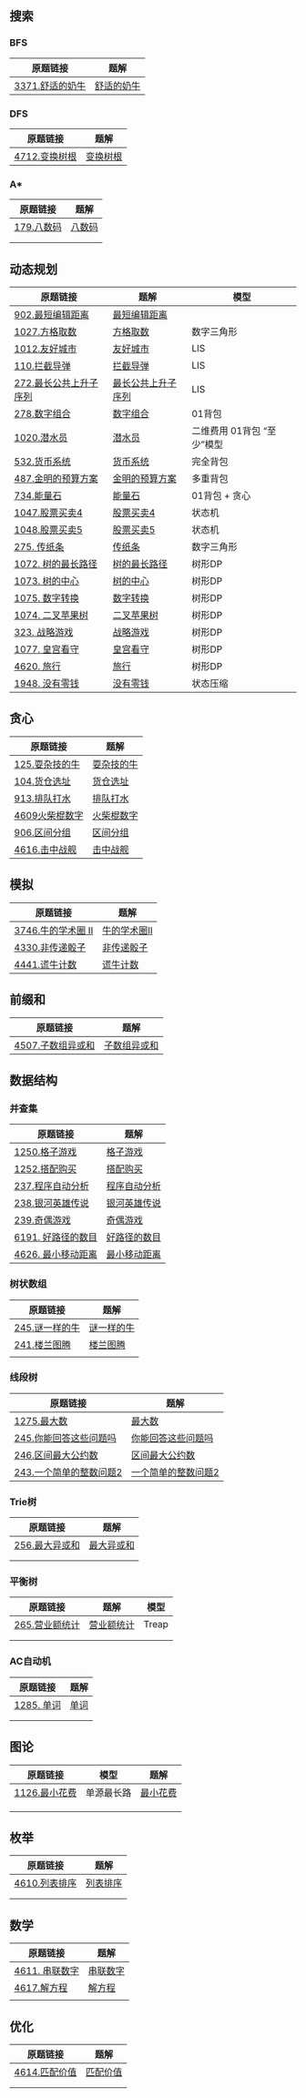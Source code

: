 ## 搜索

### BFS

| 原题链接                                                     | 题解                                                         |
| ------------------------------------------------------------ | ------------------------------------------------------------ |
| [3371.舒适的奶牛](https://www.acwing.com/problem/content/3374/) | [舒适的奶牛](https://github.com/liver0377/algorithm/blob/main/acwing/3371.%E8%88%92%E9%80%82%E7%9A%84%E5%A5%B6%E7%89%9B.md) |



### DFS

| 原题链接                                                     | 题解                                                         |
| ------------------------------------------------------------ | ------------------------------------------------------------ |
| [4712.变换树根](https://www.acwing.com/problem/content/4715/) | [变换树根](https://github.com/liver0377/algorithm/blob/main/acwing/4712.%20%E5%8F%98%E6%8D%A2%E6%A0%91%E6%A0%B9.md) |



### A*

| 原题链接                                                  | 题解                                                         |
| --------------------------------------------------------- | ------------------------------------------------------------ |
| [179.八数码](https://www.acwing.com/problem/content/181/) | [八数码](https://github.com/liver0377/algorithm/blob/main/acwing/179.%20%E5%85%AB%E6%95%B0%E7%A0%81.md) |
|                                                           |                                                              |
|                                                           |                                                              |



## 动态规划

| 原题链接                                                     | 题解                                                         | 模型                       |
| ------------------------------------------------------------ | ------------------------------------------------------------ | -------------------------- |
| [902.最短编辑距离](https://www.acwing.com/problem/content/904/) | [最短编辑距离](https://github.com/liver0377/algorithm/blob/main/acwing/902.%E6%9C%80%E7%9F%AD%E7%BC%96%E8%BE%91%E8%B7%9D%E7%A6%BB.md) |                            |
| [1027.方格取数](https://www.acwing.com/problem/content/1029/) | [方格取数](https://github.com/liver0377/algorithm/blob/main/acwing/1027.%E6%96%B9%E6%A0%BC%E5%8F%96%E6%95%B0.md) | 数字三角形                 |
| [1012.友好城市](https://www.acwing.com/problem/content/1014/) | [友好城市](https://github.com/liver0377/algorithm/blob/main/acwing/1012.%E5%8F%8B%E5%A5%BD%E5%9F%8E%E5%B8%82.md) | LIS                        |
| [110.拦截导弹](https://www.acwing.com/problem/content/1012/) | [拦截导弹](https://github.com/liver0377/algorithm/blob/main/acwing/110.%E6%8B%A6%E6%88%AA%E5%AF%BC%E5%BC%B9.md) | LIS                        |
| [272.最长公共上升子序列](https://www.acwing.com/problem/content/274/) | [最长公共上升子序列](https://github.com/liver0377/algorithm/blob/main/acwing/272.%E6%9C%80%E9%95%BF%E5%85%AC%E5%85%B1%E4%B8%8A%E5%8D%87%E5%AD%90%E5%BA%8F%E5%88%97.md) | LIS                        |
| [278.数字组合](https://www.acwing.com/problem/content/280/)  | [数字组合](https://github.com/liver0377/algorithm/blob/main/acwing/278.%E6%95%B0%E5%AD%97%E7%BB%84%E5%90%88.md) | 01背包                     |
| [1020.潜水员](https://www.acwing.com/problem/content/1022/)  | [潜水员](https://github.com/liver0377/algorithm/blob/main/acwing/1020.%E6%BD%9C%E6%B0%B4%E5%91%98.md) | 二维费用 01背包 “至少”模型 |
| [532.货币系统](https://www.acwing.com/problem/content/534/)  | [货币系统](https://github.com/liver0377/algorithm/blob/main/acwing/532.%E8%B4%A7%E5%B8%81%E7%B3%BB%E7%BB%9F.md) | 完全背包                   |
| [487.金明的预算方案](https://www.acwing.com/problem/content/489/) | [金明的预算方案](https://github.com/liver0377/algorithm/blob/main/acwing/487.%E9%87%91%E6%98%8E%E7%9A%84%E9%A2%84%E7%AE%97%E6%96%B9%E6%A1%88.md) | 多重背包                   |
| [734.能量石](https://www.acwing.com/problem/content/736/)    | [能量石](https://github.com/liver0377/algorithm/blob/main/acwing/734.%E8%83%BD%E9%87%8F%E7%9F%B3.md) | 01背包 + 贪心              |
| [1047.股票买卖4](https://www.acwing.com/problem/content/description/1059/) | [股票买卖4](https://github.com/liver0377/algorithm/blob/main/acwing/1057.%E8%82%A1%E7%A5%A8%E4%B9%B0%E5%8D%96.md) | 状态机                     |
| [1048.股票买卖5](https://www.acwing.com/problem/content/1060/) | [股票买卖5](https://github.com/liver0377/algorithm/blob/main/acwing/1058.%E8%82%A1%E7%A5%A8%E4%B9%B0%E5%8D%965.md) | 状态机                     |
| [275. 传纸条](https://www.acwing.com/problem/content/description/277/) | [传纸条](https://github.com/liver0377/algorithm/blob/main/acwing/275.%20%E4%BC%A0%E7%BA%B8%E6%9D%A1.md) | 数字三角形                 |
| [1072. 树的最长路径](https://www.acwing.com/problem/content/1074/) | [树的最长路径](https://github.com/liver0377/algorithm/blob/main/acwing/1072.%20%E6%A0%91%E7%9A%84%E6%9C%80%E9%95%BF%E8%B7%AF%E5%BE%84.md) | 树形DP                     |
| [1073. 树的中心](https://www.acwing.com/problem/content/1075/) | [树的中心](https://github.com/liver0377/algorithm/blob/main/acwing/1073.%20%E6%A0%91%E7%9A%84%E4%B8%AD%E5%BF%83.md) | 树形DP                     |
| [1075. 数字转换](https://www.acwing.com/problem/content/1077/) | [数字转换](https://github.com/liver0377/algorithm/blob/main/acwing/1072.%20%E6%95%B0%E5%AD%97%E8%BD%AC%E6%8D%A2.md) | 树形DP                     |
| [1074. 二叉苹果树](https://www.acwing.com/problem/content/1076/) | [二叉苹果树](https://github.com/liver0377/algorithm/blob/main/acwing/1074.%20%E4%BA%8C%E5%8F%89%E8%8B%B9%E6%9E%9C%E6%A0%91.md) | 树形DP                     |
| [323. 战略游戏](https://www.acwing.com/problem/content/325/) | [战略游戏](https://github.com/liver0377/algorithm/blob/main/acwing/323.%20%E6%88%98%E7%95%A5%E6%B8%B8%E6%88%8F.md) | 树形DP                     |
| [1077. 皇宫看守](https://www.acwing.com/problem/content/1079/) | [皇宫看守](https://github.com/liver0377/algorithm/blob/main/acwing/1077.%20%E7%9A%87%E5%AE%AB%E7%9C%8B%E5%AE%88.md) | 树形DP                     |
| [4620. 旅行](https://www.acwing.com/problem/content/description/4623/) | [旅行](https://github.com/liver0377/algorithm/blob/main/acwing/4620.%20%E6%97%85%E8%A1%8C.md) | 树形DP                     |
| [1948. 没有零钱](https://www.acwing.com/problem/content/description/1950/) | [没有零钱](https://github.com/liver0377/algorithm/blob/main/acwing/1948.%20%E6%B2%A1%E6%9C%89%E9%9B%B6%E9%92%B1.md) | 状态压缩                   |



## 贪心

| 原题链接                                                     | 题解                                                         |
| ------------------------------------------------------------ | ------------------------------------------------------------ |
| [125.耍杂技的牛](https://www.acwing.com/problem/content/127/) | [耍杂技的牛](https://github.com/liver0377/algorithm/blob/main/acwing/125.%E8%80%8D%E6%9D%82%E6%8A%80%E7%9A%84%E7%89%9B.md) |
| [104.货仓选址](https://www.acwing.com/problem/content/106/)  | [货仓选址](https://github.com/liver0377/algorithm/blob/main/acwing/104.%E8%B4%A7%E4%BB%93%E9%80%89%E5%9D%80.md) |
| [913.排队打水](https://www.acwing.com/problem/content/915/)  | [排队打水](https://github.com/liver0377/algorithm/blob/main/acwing/913.%E6%8E%92%E9%98%9F%E6%89%93%E6%B0%B4%5B%E8%B4%AA%E5%BF%83%5D.md) |
| [4609火柴棍数字](https://www.acwing.com/problem/content/4612/) | [火柴棍数字](https://github.com/liver0377/algorithm/blob/main/acwing/4609.%E7%81%AB%E6%9F%B4%E6%A3%8D%E6%95%B0%E5%AD%97.md) |
| [906.区间分组](https://www.acwing.com/problem/content/908/)  | [区间分组](https://github.com/liver0377/algorithm/blob/main/acwing/906.%20%E5%8C%BA%E9%97%B4%E5%88%86%E7%BB%84.md) |
| [4616.击中战舰](https://www.acwing.com/problem/content/4619/) | [击中战舰](https://github.com/liver0377/algorithm/blob/main/acwing/4616.%E5%87%BB%E4%B8%AD%E6%88%98%E8%88%B0.md) |





## 模拟

| 原题链接                                                     | 题解                                                         |
| ------------------------------------------------------------ | ------------------------------------------------------------ |
| [3746.牛的学术圈 II](https://www.acwing.com/problem/content/3749/) | [牛的学术圈II](https://github.com/liver0377/algorithm/blob/main/acwing/3746.%E7%89%9B%E7%9A%84%E5%AD%A6%E6%9C%AF%E5%9C%88II.md) |
| [4330.非传递骰子](https://www.acwing.com/activity/content/problem/content/6923/) | [非传递骰子](https://github.com/liver0377/algorithm/blob/main/acwing/4330.%E9%9D%9E%E4%BC%A0%E9%80%92%E9%AA%B0%E5%AD%90.md) |
| [4441.谎牛计数](https://www.acwing.com/problem/content/4444/) | [谎牛计数](https://github.com/liver0377/algorithm/blob/main/acwing/4441.%E8%B0%8E%E7%89%9B%E8%AE%A1%E6%95%B0%E9%97%AE%E9%A2%98.md) |





## 前缀和

| 原题链接                                                     | 题解                                                         |
| ------------------------------------------------------------ | ------------------------------------------------------------ |
| [4507.子数组异或和](https://www.acwing.com/problem/content/4510/) | [子数组异或和](https://github.com/liver0377/algorithm/blob/main/acwing/4507.%E5%AD%90%E6%95%B0%E7%BB%84%E5%BC%82%E6%88%96%E5%92%8C.md) |



## 数据结构

### 并查集

| 原题链接                                                     | 题解                                                         |
| ------------------------------------------------------------ | ------------------------------------------------------------ |
| [1250.格子游戏](https://www.acwing.com/problem/content/1252/) | [格子游戏](https://github.com/liver0377/algorithm/blob/main/acwing/1250.%E6%A0%BC%E5%AD%90%E6%B8%B8%E6%88%8F.md) |
| [1252.搭配购买](https://www.acwing.com/problem/content/1254/) | [搭配购买](https://github.com/liver0377/algorithm/blob/main/acwing/1252.%E6%90%AD%E9%85%8D%E8%B4%AD%E4%B9%B0.md) |
| [237.程序自动分析](https://www.acwing.com/problem/content/239/) | [程序自动分析](https://github.com/liver0377/algorithm/blob/main/acwing/237.%E7%A8%8B%E5%BA%8F%E8%87%AA%E5%8A%A8%E5%88%86%E6%9E%90.md) |
| [238.银河英雄传说](https://www.acwing.com/problem/content/240/) | [银河英雄传说](https://github.com/liver0377/algorithm/blob/main/acwing/238.%20%E9%93%B6%E6%B2%B3%E8%8B%B1%E9%9B%84%E4%BC%A0%E8%AF%B4.md) |
| [239.奇偶游戏](https://www.acwing.com/problem/content/241/)  | [奇偶游戏](https://github.com/liver0377/algorithm/blob/main/acwing/239.%E5%A5%87%E5%81%B6%E6%B8%B8%E6%88%8F.md) |
| [6191. 好路径的数目](https://leetcode.cn/contest/weekly-contest-312/problems/number-of-good-paths/) | [好路径的数目](https://github.com/liver0377/algorithm/blob/main/acwing/6191.%20%E5%A5%BD%E8%B7%AF%E5%BE%84%E7%9A%84%E6%95%B0%E7%9B%AE.md) |
| [4626. 最小移动距离](https://www.acwing.com/problem/content/4629/) | [最小移动距离](https://github.com/liver0377/algorithm/blob/main/acwing/4626.%20%E6%9C%80%E5%B0%8F%E7%A7%BB%E5%8A%A8%E8%B7%9D%E7%A6%BB.md) |



### 树状数组

| 原题链接                                                     | 题解                                                         |
| ------------------------------------------------------------ | ------------------------------------------------------------ |
| [245.谜一样的牛](https://www.acwing.com/problem/content/245/) | [谜一样的牛](https://github.com/liver0377/algorithm/blob/main/acwing/244.%E8%B0%9C%E4%B8%80%E6%A0%B7%E7%9A%84%E7%89%9B.md) |
| [241.楼兰图腾](https://www.acwing.com/problem/content/243/)  | [楼兰图腾](https://github.com/liver0377/algorithm/blob/main/acwing/241.%E6%A5%BC%E5%85%B0%E5%9B%BE%E8%85%BE.md) |
|                                                              |                                                              |



### 线段树

| 原题链接                                                     | 题解                                                         |
| ------------------------------------------------------------ | ------------------------------------------------------------ |
| [1275.最大数](https://www.acwing.com/problem/content/description/1277/) | [最大数](https://github.com/liver0377/algorithm/blob/main/acwing/1275.%E6%9C%80%E5%A4%A7%E6%95%B0.md) |
| [245.你能回答这些问题吗](https://www.acwing.com/problem/content/246/) | [你能回答这些问题吗](https://github.com/liver0377/algorithm/blob/main/acwing/245.%E4%BD%A0%E8%83%BD%E5%9B%9E%E7%AD%94%E8%BF%99%E4%BA%9B%E9%97%AE%E9%A2%98%E5%90%97.md) |
| [246.区间最大公约数](https://www.acwing.com/problem/content/description/247/) | [区间最大公约数](https://github.com/liver0377/algorithm/blob/main/acwing/246.%E5%8C%BA%E9%97%B4%E6%9C%80%E5%A4%A7%E5%85%AC%E7%BA%A6%E6%95%B0.md) |
| [243.一个简单的整数问题2](https://www.acwing.com/problem/content/244/) | [一个简单的整数问题2](https://github.com/liver0377/algorithm/blob/main/acwing/243.%E4%B8%80%E4%B8%AA%E7%AE%80%E5%8D%95%E7%9A%84%E6%95%B4%E6%95%B0%E9%97%AE%E9%A2%982.md) |



### Trie树

| 原题链接                                                     | 题解                                                         |
| ------------------------------------------------------------ | ------------------------------------------------------------ |
| [256.最大异或和](https://www.acwing.com/problem/content/258/) | [最大异或和](https://github.com/liver0377/algorithm/blob/main/acwing/143.%E6%9C%80%E5%A4%A7%E5%BC%82%E6%88%96%E5%AF%B9.md) |
|                                                              |                                                              |
|                                                              |                                                              |



### 平衡树

| 原题链接                                                     | 题解                                                         | 模型  |
| ------------------------------------------------------------ | ------------------------------------------------------------ | ----- |
| [265.营业额统计](https://www.acwing.com/problem/content/description/267/) | [营业额统计](https://github.com/liver0377/algorithm/blob/main/acwing/265.%20%E8%90%A5%E4%B8%9A%E9%A2%9D%E7%BB%9F%E8%AE%A1.md) | Treap |
|                                                              |                                                              |       |
|                                                              |                                                              |       |



### AC自动机

| 原题链接                                                     | 题解                                                         |
| ------------------------------------------------------------ | ------------------------------------------------------------ |
| [1285. 单词](https://www.acwing.com/problem/content/description/1287/) | [单词](https://github.com/liver0377/algorithm/blob/main/acwing/1285.%20%E5%8D%95%E8%AF%8D.md) |
|                                                              |                                                              |
|                                                              |                                                              |



## 图论

| 原题链接                                                     | 模型       | 题解                                                         |
| ------------------------------------------------------------ | ---------- | ------------------------------------------------------------ |
| [1126.最小花费](https://www.acwing.com/problem/content/1128/) | 单源最长路 | [最小花费](https://github.com/liver0377/algorithm/blob/main/acwing/1126.%E6%9C%80%E5%B0%8F%E8%8A%B1%E8%B4%B9.md) |
|                                                              |            |                                                              |
|                                                              |            |                                                              |
|                                                              |            |                                                              |





## 枚举

| 原题链接                                                     | 题解                                                         |
| ------------------------------------------------------------ | ------------------------------------------------------------ |
| [4610.列表排序](https://www.acwing.com/problem/content/description/4613/) | [列表排序](https://github.com/liver0377/algorithm/blob/main/acwing/4610.%E5%88%97%E8%A1%A8%E6%8E%92%E5%BA%8F.md) |
|                                                              |                                                              |
|                                                              |                                                              |







## 数学

| 原题链接                                                     | 题解                                                         |
| ------------------------------------------------------------ | ------------------------------------------------------------ |
| [4611. 串联数字](https://www.acwing.com/problem/content/description/4614/) | [串联数字](https://github.com/liver0377/algorithm/blob/main/acwing/4611.%E4%B8%B2%E8%81%94%E6%95%B0%E5%AD%97.md) |
| [4617.解方程](https://www.acwing.com/problem/content/4620/)  | [解方程](https://github.com/liver0377/algorithm/blob/main/acwing/4617.%20%E8%A7%A3%E6%96%B9%E7%A8%8B.md) |
|                                                              |                                                              |



## 优化

| 原题链接                                                     | 题解                                                         |
| ------------------------------------------------------------ | ------------------------------------------------------------ |
| [4614.匹配价值](https://www.acwing.com/problem/content/description/4617/) | [匹配价值](https://github.com/liver0377/algorithm/blob/main/acwing/4614.%20%E5%8C%B9%E9%85%8D%E4%BB%B7%E5%80%BC.md) |
|                                                              |                                                              |
|                                                              |                                                              |

